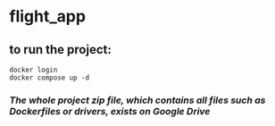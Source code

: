 # flight_app
## to run the project:
```
docker login
docker compose up -d
```
### *The whole project zip file, which contains all files such as Dockerfiles or drivers, exists on Google Drive*
